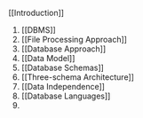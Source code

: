 [[Introduction]]

1. [[DBMS]]
2. [[File Processing Approach]]
3. [[Database Approach]]
4. [[Data Model]]
5. [[Database Schemas]]
6. [[Three-schema Architecture]]
7. [[Data Independence]]
8. [[Database Languages]]
9. 


